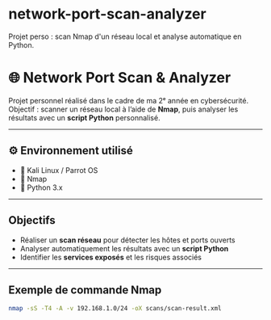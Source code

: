 # network-port-scan-analyzer
Projet perso : scan Nmap d'un réseau local et analyse automatique en Python.
# 🌐 Network Port Scan & Analyzer

Projet personnel réalisé dans le cadre de ma 2ᵉ année en cybersécurité.  
Objectif : scanner un réseau local à l’aide de **Nmap**, puis analyser les résultats avec un **script Python** personnalisé.

---

## ⚙️ Environnement utilisé

- 🐧 Kali Linux / Parrot OS
- 🔎 Nmap
- 🐍 Python 3.x

---

## Objectifs

- Réaliser un **scan réseau** pour détecter les hôtes et ports ouverts
- Analyser automatiquement les résultats avec un **script Python**
- Identifier les **services exposés** et les risques associés

---

## Exemple de commande Nmap

```bash
nmap -sS -T4 -A -v 192.168.1.0/24 -oX scans/scan-result.xml
